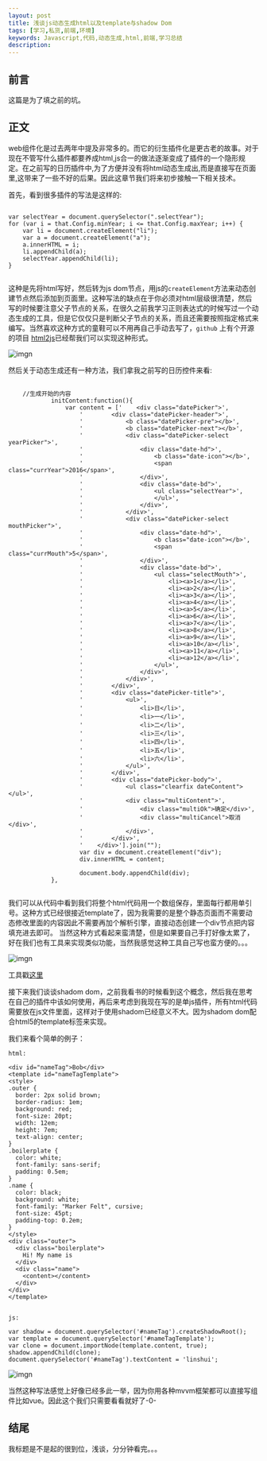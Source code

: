 ```yaml
---
layout: post
title: 浅谈js动态生成html以及template与shadow Dom
tags: [学习,私货,前端,环境]
keywords: Javascript,代码,动态生成,html,前端,学习总结
description: 
---
```


## 前言

这篇是为了填之前的坑。

## 正文

web组件化是过去两年中提及非常多的。而它的衍生插件化是更古老的故事。对于现在不管写什么插件都要养成html,js合一的做法逐渐变成了插件的一个隐形规定。在之前写的日历插件中,为了方便并没有将html动态生成出,而是直接写在页面里,这带来了一些不好的后果。因此这章节我们将来初步接触一下相关技术。

首先，看到很多插件的写法是这样的:

```

var selectYear = document.querySelector(".selectYear");
for (var i = that.Config.minYear; i <= that.Config.maxYear; i++) {
	var li = document.createElement("li");
	var a = document.createElement("a");
	a.innerHTML = i;
	li.appendChild(a);
	selectYear.appendChild(li);
}
                
```

这种是先将html写好，然后转为js dom节点，用js的`createElement`方法来动态创建节点然后添加到页面里。这种写法的缺点在于你必须对html层级很清楚，然后写的时候要注意父子节点的关系，在很久之前我学习正则表达式的时候写过一个动态生成的工具，但是它仅仅只是判断父子节点的关系，而且还需要按照指定格式来编写。当然喜欢这种方式的童鞋可以不用再自己手动去写了，`github` 上有个开源的项目 [html2js](https://github.com/ArnonEilat/HTML2JS)已经帮我们可以实现这种形式。

![imgn](http://haoqiao.qiniudn.com/html2js1.png)

然后关于动态生成还有一种方法，我们拿我之前写的日历控件来看:

```

    //生成开始的内容
            initContent:function(){
                var content = ['    <div class="datePicker">',
                    '        <div class="datePicker-header">',
                    '            <b class="datePicker-pre"></b>',
                    '            <b class="datePicker-next"></b>',
                    '            <div class="datePicker-select yearPicker">',
                    '                <div class="date-hd">',
                    '                    <b class="date-icon"></b>',
                    '                    <span class="currYear">2016</span>',
                    '                </div>',
                    '                <div class="date-bd">',
                    '                    <ul class="selectYear">',
                    '                    </ul>',
                    '                </div>',
                    '            </div>',
                    '            <div class="datePicker-select mouthPicker">',
                    '                <div class="date-hd">',
                    '                    <b class="date-icon"></b>',
                    '                    <span class="currMouth">5</span>',
                    '                </div>',
                    '                <div class="date-bd">',
                    '                    <ul class="selectMouth">',
                    '                        <li><a>1</a></li>',
                    '                        <li><a>2</a></li>',
                    '                        <li><a>3</a></li>',
                    '                        <li><a>4</a></li>',
                    '                        <li><a>5</a></li>',
                    '                        <li><a>6</a></li>',
                    '                        <li><a>7</a></li>',
                    '                        <li><a>8</a></li>',
                    '                        <li><a>9</a></li>',
                    '                        <li><a>10</a></li>',
                    '                        <li><a>11</a></li>',
                    '                        <li><a>12</a></li>',
                    '                    </ul>',
                    '                </div>',
                    '            </div>',
                    '        </div>',
                    '        <div class="datePicker-title">',
                    '            <ul>',
                    '                <li>日</li>',
                    '                <li>一</li>',
                    '                <li>二</li>',
                    '                <li>三</li>',
                    '                <li>四</li>',
                    '                <li>五</li>',
                    '                <li>六</li>',
                    '            </ul>',
                    '        </div>',
                    '        <div class="datePicker-body">',
                    '            <ul class="clearfix dateContent"></ul>',
                    '            <div class="multiContent">',
                    '                <div class="multiOk">确定</div>',
                    '                <div class="multiCancel">取消</div>',
                    '            </div>',
                    '        </div>',
                    '    </div>'].join("");
                    var div = document.createElement("div");
                    div.innerHTML = content;

                    document.body.appendChild(div);
            },
            
```

我们可以从代码中看到我们将整个html代码用一个数组保存，里面每行都用单引号。这种方式已经很接近template了，因为我需要的是整个静态页面而不需要动态修改里面的内容因此不需要再加个解析引擎，直接动态创建一个div节点把内容填充进去即可。
当然这种方式看起来蛮清楚，但是如果要自己手打好像太累了，好在我们也有工具来实现类似功能，当然我感觉这种工具自己写也蛮方便的。。。

![imgn](http://haoqiao.qiniudn.com/html2js2.png)

工具戳[这里](http://www.css88.com/tool/html2js/)

接下来我们谈谈shadom dom，之前我看书的时候看到这个概念，然后我在思考在自己的插件中该如何使用，再后来考虑到我现在写的是单js插件，所有html代码需要放在js文件里面，这样对于使用shadom已经意义不大。因为shadom dom配合html5的template标签来实现。

我们来看个简单的例子：

```
html:

<div id="nameTag">Bob</div>
<template id="nameTagTemplate">
<style>
.outer {
  border: 2px solid brown;
  border-radius: 1em;
  background: red;
  font-size: 20pt;
  width: 12em;
  height: 7em;
  text-align: center;
}
.boilerplate {
  color: white;
  font-family: sans-serif;
  padding: 0.5em;
}
.name {
  color: black;
  background: white;
  font-family: "Marker Felt", cursive;
  font-size: 45pt;
  padding-top: 0.2em;
}
</style>
<div class="outer">
  <div class="boilerplate">
    Hi! My name is
  </div>
  <div class="name">
    <content></content>
  </div>
</div>
</template>


```

```
js:

var shadow = document.querySelector('#nameTag').createShadowRoot();
var template = document.querySelector('#nameTagTemplate');
var clone = document.importNode(template.content, true);
shadow.appendChild(clone);
document.querySelector('#nameTag').textContent = 'linshui';

```

![imgn](http://haoqiao.qiniudn.com/html2js3.png)

当然这种写法感觉上好像已经多此一举，因为你用各种mvvm框架都可以直接写组件比如vue。因此这个我们只需要看看就好了-0-

## 结尾

我标题是不是起的很到位，浅谈，分分钟看完。。。

